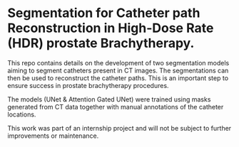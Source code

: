 # Segmentation for Catheter path Reconstruction in High-Dose Rate (HDR) prostate Brachytherapy.

This repo contains details on the development of two segmentation models aiming to segment catheters present in CT images. The segmentations can then be used to reconstruct the catheter paths. This is an important step to ensure success in prostate brachytherapy procedures.

The models (UNet & Attention Gated UNet) were trained using masks generated from CT data together with manual annotations of the catheter locations.

This work was part of an internship project and will not be subject to further improvements or maintenance.
